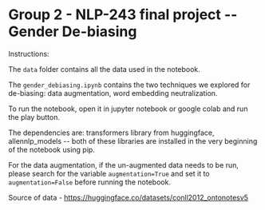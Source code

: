 # Group 2 - NLP-243 final project -- Gender De-biasing

Instructions:

The `data` folder contains all the data used in the notebook.

The `gender_debiasing.ipynb` contains the two techniques we explored for de-biasing: data augmentation, word embedding neutralization.

To run the notebook, open it in jupyter notebook or google colab and run the play button.

The dependencies are: transformers library from huggingface, allennlp_models -- both of these libraries are installed in the very beginning of the notebook using pip.

For the data augmentation, if the un-augmented data needs to be run, please search for the variable `augmentation=True` and set it to `augmentation=False` before running the notebook.

Source of data - https://huggingface.co/datasets/conll2012_ontonotesv5
